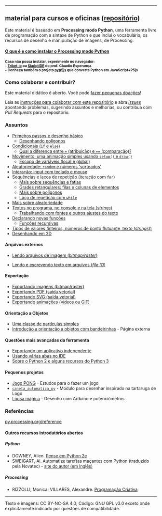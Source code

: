 
---

## material para cursos e oficinas ([repositório](https://github.com/villares/material-aulas/))

Este material é baseado em **Processing modo Python**, uma ferramenta livre de programação com a sintaxe de Python e que inclui o vocabulário, os recursos de desenho e manipulação de imagens, de Processing.

#### [O que é e como instalar o Processing modo Python](https://abav.lugaralgum.com/como-instalar-o-processing-modo-python/)
<sub><b>Caso não possa instalar, experimente no navegador:<br>- [Triket.io](https://trinket.io/python/cfaf743794) ou [SkulptIDE](http://tiny.cc/processing_python) do prof. Claudio Esperança.<br>- Conheça também o projeto [pyp5js](https://github.com/berinhard/pyp5js) que converte Python em JavaScript+P5js</b></sub>

### Como colaborar e contribuir?

Este material didático é aberto. Você pode [fazer pequenas doações](https://gumroad.com/villares)! 

Leia as [instruções para colaborar com este repositório](/como-contribuir.md) e abra [*issues*](https://github.com/villares/material-aulas/issues) apontando problemas, sugerindo assuntos e melhorias, ou contribua com *Pull Requests* para o repositório.

### Assuntos

- [Primeiros passos e desenho básico](/Processing-Python/desenho-basico_py.md)
  - [Desenhando polígonos](/Processing-Python/poligonos_1.md)  
- [Condicionais (`if` e `else`)](/Processing-Python/condicionais_py.md)
  - [Qual a diferença entre `=` (atribuição) e `==` (comparação)?](/Processing-Python/atribuicao-e-comparacao.md)
- [Movimento: uma animação simples usando `setup()` e `draw()`](/Processing-Python/movimento_py.md)
  - [Escopo de variáveis (local e global)](/Processing-Python/escopo_py.md)
- [Aleatoriedade: `random` e números 'sorteados'](/Processing-Python/aleatoriedade_1.md)
- [Interação: input com teclado e mouse](/Processing-Python/input_py.md)
- [Sequências e laços de repetição (iteração com `for`)](/Processing-Python/lacos_py.md)
  - [Mais sobre sequências e fatias](/Processing-Python/mais_sequencias.md)
  - [Grades retangulares: filas e colunas de elementos](/Processing-Python/grades.md)
  - [Mais sobre polígonos](/Processing-Python/poligonos_2.md)
  - [Laço de repetição com `while`](/Processing-Python/while.md)
- [Mais sobre aleatoriedade](/Processing-Python/aleatoriedade_2.md)
- [Textos no programa, no console e na tela (*strings*)](https://github.com/villares/material-aulas/blob/master/Processing-Python/strings_py.md)
  - [Trabalhando com fontes e outros ajustes do texto](/Processing-Python/tipografia.md)
- [Declarando novas funções](/Processing-Python/funcoes_py.md)
  - [Funções recursivas](/Processing-Python/recursao_py.md)
- [Tipos de valores (inteiros, números de ponto flutuante, texto (*strings*))](/Processing-Python/tipagem_py.md)
- [Desenhando em 3D](/Processing-Python/desenho-3D.md)

#### Arquivos externos

- [Lendo arquivos de imagem (*bitmap/raster*)](/Processing-Python/imagens_externas.md)
<!-- [Lendo um arquivo vetorial (SVG)](/Processing-Python/usando_svg.md) -->
- [Lendo e escrevendo texto em arquivos (*file IO*)](/Processing-Python/fileIO.md)

#### Exportação

- [Exportando imagens (bitmap/raster)](/Processing-Python/exportando_imagem.md)
- [Exportando PDF (saída vetorial)](/Processing-Python/exportando_pdf.md)
- [Exportando SVG (saída vetorial)](/Processing-Python/exportando_svg.md)
- [Exportando animações (vídeos ou GIF)](/Processing-Python/exportar_animacoes.md) 

#### Orientação a Objetos

- [Uma classe de partículas simples](/Processing-Python/particulas.md)
- [Introdução a orientação a objetos com bandeirinhas](https://abav.lugaralgum.com/mestrado/bandeirinhas/) - Página externa

#### Questões mais avançadas da ferramenta

- [Exportando um aplicativo independente](https://github.com/villares/material-aulas/blob/master/Processing-Python/export_application.md)
- [Usando várias abas no IDE](/Processing-Python/modulos.md)
- [Sobre o Python 2 e alguns recursos do Python 3](/Processing-Python/futuro.md)

#### Pequenos projetos

- [Jogo PONG](https://github.com/villares/material-aulas/tree/master/pong) - Estudos para o fazer um jogo
- [`caneta_automatica_py`](caneta_automatica) - Módulo para desenhar inspirado na tartaruga de Logo
- [Lousa mágica](https://abav.lugaralgum.com/lousa-magica) - Desenho com Arduino e potenciômetros

### Referências

[py.processing.org/reference](http://py.processing.org/reference)

#### Outros recursos introdutórios abertos

##### Python

- DOWNEY, Allen. [Pense em Python 2e](https://penseallen.github.io/PensePython2e/)
- SWEIGART, Al. Automatize taref)as  maçantes com Python (traduzido pela Novatec) - [site do autor (em Inglês)](https://automatetheboringstuff.com)

##### Processing

- RIZZOLLI, Monica; VILLARES, Alexandre. [Programação Criativa](http://arteprog.space/programacao-criativa)

---
Texto e imagens: CC BY-NC-SA 4.0; Código: GNU GPL v3.0 exceto onde explicitamente indicado por questões de compatibilidade.
